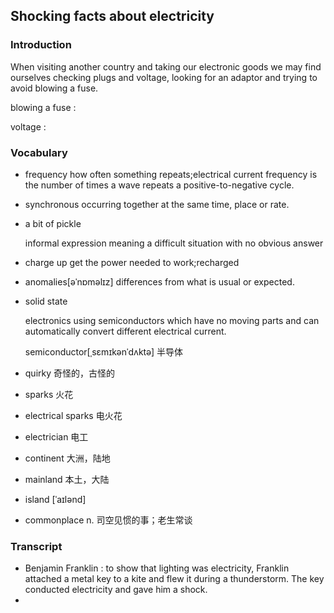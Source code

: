 ## Shocking facts about electricity

### Introduction

When visiting another country and taking our electronic goods we may find ourselves checking plugs and voltage, looking for an adaptor and trying to avoid blowing a fuse.

blowing a fuse : 

voltage : 

### Vocabulary

- frequency
  how often something repeats;electrical current frequency is the number of times a wave repeats a positive-to-negative cycle.

- synchronous
  occurring together at the same time, place or rate.

- a bit of pickle

  informal expression meaning a difficult situation with no obvious answer

- charge up
  get the power needed to work;recharged

- anomalies[əˈnɒməlɪz]
  differences from what is usual or expected.

- solid state
  
  electronics using semiconductors which have no moving parts and can automatically convert different electrical current.
  
  semiconductor[ˌsɛmɪkənˈdʌktə] 半导体

- quirky 奇怪的，古怪的

- sparks 火花

- electrical sparks 电火花

- electrician 电工

- continent 大洲，陆地

- mainland 本土，大陆

- island [ˈaɪlənd]

- commonplace  n. 司空见惯的事；老生常谈

### Transcript

- Benjamin Franklin : to show that lighting was electricity, Franklin attached a metal key to a kite and flew it during a thunderstorm. The key conducted electricity and gave him a shock.
- 



